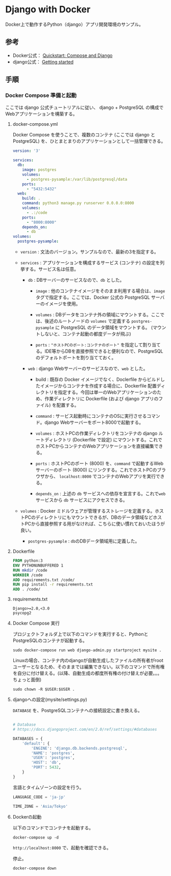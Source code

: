 # Django with Docker

Docker上で動作するPython（django）アプリ開発環境のサンプル。

## 参考
- Docker公式： [Quickstart: Compose and Django](https://docs.docker.com/compose/django/)
- django公式： [Getting started](https://docs.djangoproject.com/ja/2.0/intro/)

## 手順

### Docker Compose 準備と起動

ここでは django 公式チュートリアルに従い、 django + PostgreSQL の構成でWebアプリケーションを構築する。

1. docker-compose.yml

    Docker Compose を使うことで、複数のコンテナ (ここでは django と PostgreSQL) を、ひとまとまりのアプリケーションとして一括管理できる。

    ``` yaml
    version: '3'
    
    services:
      db:
        image: postgres
        volumes:
          - postgres-pysample:/var/lib/postgresql/data
        ports:
          - "5432:5432"
      web:
        build: .
        command: python3 manage.py runserver 0.0.0.0:8000
        volumes:
          - .:/code
        ports:
          - "8000:8000"
        depends_on:
          - db
    volumes:
      postgres-pysample:
    ```

    - `version` : 文法のバージョン。サンプルなので、最新の3を指定する。

    - `services` : アプリケーションを構成するサービス (コンテナ) の設定を列挙する。サービス名は任意。
        
        - `db` : DBサーバーのサービスなので、`db` とした。
            
            - `image` : 他のコンテナイメージをそのまま利用する場合は、`image` タグで指定する。ここでは、Docker 公式の PostgreSQL サーバーのイメージを使用。

            - `volumes` : DBデータをコンテナ外の領域にマウントする。ここでは、後述のルートノードの `volumes` で定義する `postgres-pysample` に PostgreSQL のデータ領域をマウントする。 (マウントしないと、コンテナ起動の都度データが飛ぶ)

            - `ports` : `"ホストPCのポート:コンテナのポート"` を指定して割り当てる。IDE等からDBを直接参照できると便利なので、PostgreSQLのデフォルトポートを割り当てておく。

        - `web` : django Webサーバーのサービスなので、`web` とした。
            - build : 既存の Docker イメージでなく、Doclerfile からビルドしたイメージからコンテナを作成する場合に、Dockerfile 配置ディレクトリを指定する。今回は単一のWebアプリケーションのため、作業ディレクトリに Dockerfile (および django アプリのファイル) を配置する。

            - `command` : サービス起動時にコンテナのOSに実行させるコマンド。django Webサーバーをポート8000で起動する。

            - `volumes` : ホストPCの作業ディレクトリをコンテナの django ルートディレクトリ (Dockerfile で設定) にマウントする。これでホストPCからコンテナのWebアプリケーションを直接編集できる。

            - `ports` : ホストPCのポート (8000) を、`command` で起動するWebサーバーのポート (8000) にリンクする。これでホストPCのブラウザから、 `localhost:8000` でコンテナのWebアプリを実行できる。

            - `depends_on` : 上述の `db` サービスへの依存を宣言する。これで`web` サービスから `db` サービスにアクセスできる。

    - `volumes` : Docker ミドルウェアが管理するストレージを定義する。ホストPCのディレクトリにもマウントできるが、DBのデータ領域などホストPCから直接参照する用がなければ、こちらに使い慣れておいたほうが良い。

        - `postgres-pysample` : `db`のDBデータ領域用に定義した。

1. Dockerfile

    ``` dockerfile
    FROM python:3
    ENV PYTHONUNBUFFERED 1
    RUN mkdir /code
    WORKDIR /code
    ADD requirements.txt /code/
    RUN pip install -r requirements.txt
    ADD . /code/
    ```

1. requirements.txt

    ``` text
    Django>=2.0,<3.0
    psycopg2
    ```

1. Docker Compose 実行

    プロジェクトフォルダ上で以下のコマンドを実行すると、PythonとPostgreSQLのコンテナが起動する。
    
    ``` shell
    sudo docker-compose run web django-admin.py startproject mysite .
    ```
    
    Linuxの場合、コンテナ内のdjangoが自動生成したファイルの所有者がrootユーザーとなるため、そのままでは編集できない。以下のコマンドで所有権を自分に付け替える。(以降、自動生成の都度所有権の付け替えが必要。。。ちょっと面倒)
    
    ``` shell
    sudo chown -R $USER:$USER .
    ```

1. djangoへの設定(mysite/settings.py)

    `DATABASE` を、PostgreSQLコンテナへの接続設定に書き換える。
    
    ``` python
    
    # Database
    # https://docs.djangoproject.com/en/2.0/ref/settings/#databases

    DATABASES = {
        'default': {
            'ENGINE': 'django.db.backends.postgresql',
            'NAME': 'postgres',
            'USER': 'postgres',
            'HOST': 'db',
            'PORT': 5432,
        }
    }
    ```
    
    言語とタイムゾーンの設定を行う。
    
    ``` python
    LANGUAGE_CODE = 'ja-jp'
    ```
    
    ``` python
    TIME_ZONE = 'Asia/Tokyo'
    ```

1. Dockerの起動

    以下のコマンドでコンテナを起動する。
    
    ``` shell
    docker-compose up -d
    ```
    `http://localhost:8000` で、起動を確認できる。
    
    停止。

    ``` shell
    docker-compose down
    ```